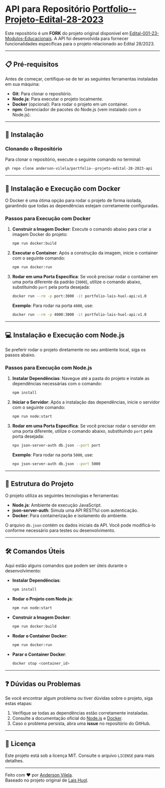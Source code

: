 # API para Repositório [Portfolio--Projeto-Edital-28-2023](https://github.com/anderson-vilela/portfolio--projeto-edital-28-2023)

Este repositório é um **FORK** do projeto original disponível em [Edital-001-23-Modulos-Educacionais](https://github.com/lais-huol/edital-001-23-modulos-educacionais). A API foi desenvolvida para fornecer funcionalidades específicas para o projeto relacionado ao Edital 28/2023.

---

## 📋 Pré-requisitos

Antes de começar, certifique-se de ter as seguintes ferramentas instaladas em sua máquina:

- **Git**: Para clonar o repositório.
- **Node.js**: Para executar o projeto localmente.
- **Docker** (opcional): Para rodar o projeto em um container.
- **npm**: Gerenciador de pacotes do Node.js (vem instalado com o Node.js).

---

## 🚀 Instalação

### Clonando o Repositório

Para clonar o repositório, execute o seguinte comando no terminal:

```bash
gh repo clone anderson-vilela/portfolio--projeto-edital-28-2023-api
```

---

## 🐳 Instalação e Execução com Docker

O Docker é uma ótima opção para rodar o projeto de forma isolada, garantindo que todas as dependências estejam corretamente configuradas.

### Passos para Execução com Docker

1. **Construir a Imagem Docker**:
   Execute o comando abaixo para criar a imagem Docker do projeto:

   ```bash
   npm run docker:build
   ```

2. **Executar o Container**:
   Após a construção da imagem, inicie o container com o seguinte comando:

   ```bash
   npm run docker:run
   ```

3. **Rodar em uma Porta Específica**:
   Se você precisar rodar o container em uma porta diferente da padrão (`3000`), utilize o comando abaixo, substituindo `port` pela porta desejada:

   ```bash
   docker run --rm -p port:3000 -it portfolio-lais-huol-api:v1.0
   ```

   **Exemplo**:
   Para rodar na porta `4000`, use:

   ```bash
   docker run --rm -p 4000:3000 -it portfolio-lais-huol-api:v1.0
   ```

---

## 💻 Instalação e Execução com Node.js

Se preferir rodar o projeto diretamente no seu ambiente local, siga os passos abaixo.

### Passos para Execução com Node.js

1. **Instalar Dependências**:
   Navegue até a pasta do projeto e instale as dependências necessárias com o comando:

   ```bash
   npm install
   ```

2. **Iniciar o Servidor**:
   Após a instalação das dependências, inicie o servidor com o seguinte comando:

   ```bash
   npm run node:start
   ```

3. **Rodar em uma Porta Específica**:
   Se você precisar rodar o servidor em uma porta diferente, utilize o comando abaixo, substituindo `port` pela porta desejada:

   ```bash
   npx json-server-auth db.json --port port
   ```

   **Exemplo**:
   Para rodar na porta `5000`, use:

   ```bash
   npx json-server-auth db.json --port 5000
   ```

---

## 🔧 Estrutura do Projeto

O projeto utiliza as seguintes tecnologias e ferramentas:

- **Node.js**: Ambiente de execução JavaScript.
- **json-server-auth**: Simula uma API RESTful com autenticação.
- **Docker**: Para containerização e isolamento do ambiente.

O arquivo `db.json` contém os dados iniciais da API. Você pode modificá-lo conforme necessário para testes ou desenvolvimento.

---

## 🛠️ Comandos Úteis

Aqui estão alguns comandos que podem ser úteis durante o desenvolvimento:

- **Instalar Dependências**:

  ```bash
  npm install
  ```

- **Rodar o Projeto com Node.js**:

  ```bash
  npm run node:start
  ```

- **Construir a Imagem Docker**:

  ```bash
  npm run docker:build
  ```

- **Rodar o Container Docker**:

  ```bash
  npm run docker:run
  ```

- **Parar o Container Docker**:
  ```bash
  docker stop <container_id>
  ```

---

## ❓ Dúvidas ou Problemas

Se você encontrar algum problema ou tiver dúvidas sobre o projeto, siga estas etapas:

1. Verifique se todas as dependências estão corretamente instaladas.
2. Consulte a documentação oficial do [Node.js](https://nodejs.org/) e [Docker](https://docs.docker.com/).
3. Caso o problema persista, abra uma **issue** no repositório do GitHub.

---

## 📄 Licença

Este projeto está sob a licença MIT. Consulte o arquivo `LICENSE` para mais detalhes.

---

Feito com ❤️ por [Anderson Vilela](https://github.com/anderson-vilela).  
Baseado no projeto original de [Lais Huol](https://github.com/lais-huol/edital-001-23-modulos-educacionais).

```

```

